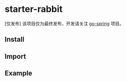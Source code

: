 # starter-rabbit

[仅发布] 该项目仅为最终发布，开发请关注 [go-spring](https://github.com/go-spring/go-spring) 项目。

## Install

## Import

## Example
